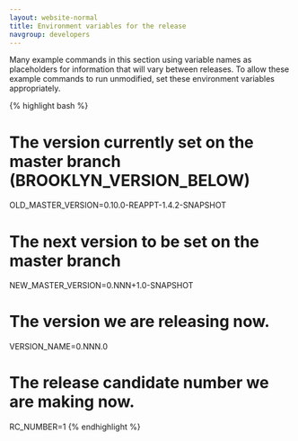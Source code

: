 ```yaml
---
layout: website-normal
title: Environment variables for the release
navgroup: developers
---
```


Many example commands in this section using variable names as placeholders for information that will vary between
releases. To allow these example commands to run unmodified, set these environment variables appropriately.

{% highlight bash %}
# The version currently set on the master branch (BROOKLYN_VERSION_BELOW)
OLD_MASTER_VERSION=0.10.0-REAPPT-1.4.2-SNAPSHOT
# The next version to be set on the master branch
NEW_MASTER_VERSION=0.NNN+1.0-SNAPSHOT

# The version we are releasing now.
VERSION_NAME=0.NNN.0

# The release candidate number we are making now.
RC_NUMBER=1
{% endhighlight %}
